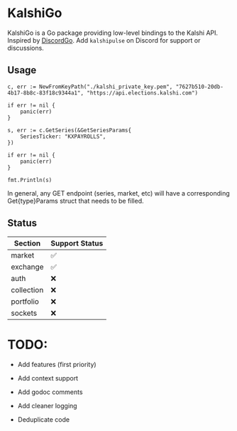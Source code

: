 # KalshiGo

KalshiGo is a Go package providing low-level bindings to the Kalshi API. Inspired by [DiscordGo](https://github.com/bwmarrin/discordgo/tree/master). Add `kalshipulse` on Discord for support or discussions.

## Usage

```golang
c, err := NewFromKeyPath("./kalshi_private_key.pem", "7627b510-20db-4b17-8b8c-83f18c9344a1", "https://api.elections.kalshi.com")

if err != nil {
    panic(err)
}

s, err := c.GetSeries(&GetSeriesParams{
    SeriesTicker: "KXPAYROLLS",
})

if err != nil {
    panic(err)
}

fmt.Println(s)
```

In general, any GET endpoint (series, market, etc) will have a corresponding Get{type}Params struct that needs to be filled.

## Status
| Section      | Support Status |
| ------------ | -------------- |
| market       | ✅             |
| exchange     | ✅             |
| auth         | ❌             |
| collection   | ❌             |
| portfolio    | ❌             |
| sockets      | ❌             |

# TODO:
- Add features (first priority)

- Add context support

- Add godoc comments

- Add cleaner logging

- Deduplicate code